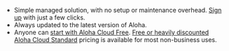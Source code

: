 * Simple managed solution, with no setup or maintenance
  overhead. [Sign up](/new/) with just a few clicks.
* Always updated to the latest version of Aloha.
* Anyone can [start with Aloha Cloud Free](/new/). [Free or heavily
  discounted Aloha Cloud Standard](https://aloha.com/plans/) pricing is available for
  most non-business uses.
